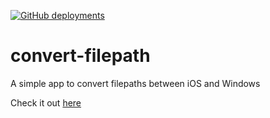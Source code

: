 [![GitHub deployments](https://img.shields.io/github/deployments/r0b4dams/convert-filepath/github-pages?logo=github&label=deploy)](https://r0b4dams.github.io/convert-filepath/)

# convert-filepath

A simple app to convert filepaths between iOS and Windows

Check it out [here](r0b4dams.github.io/convert-filepath)
